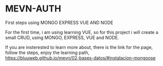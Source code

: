 # MEVN-AUTH
First steps using MONGO EXPRESS VUE AND NODE

For the first time, i am using learning VUE, so for this project i will create a small CRUD, using MONGO, EXPRESS, VUE and NODE. 

If you are insterested to learn more about, there is the link for the page, follow the steps, enjoy the learning path, https://bluuweb.github.io/mevn/02-bases-datos/#instalacion-mongoose
